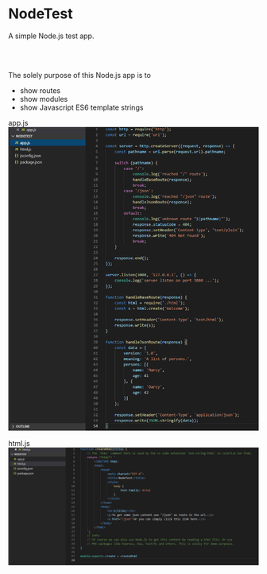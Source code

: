 # NodeTest
A simple Node.js test app.

<br/><br/>

The solely purpose of this Node.js app is to
- show routes
- show modules
- show Javascript ES6 template strings

app.js
![Alt text](/screenshots/app.png?raw=true "app.js")

html.js
![Alt text](/screenshots/html.png?raw=true "html.js")
